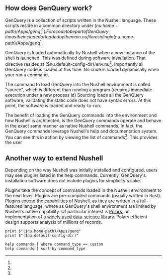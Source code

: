 ## How does GenQuery work?

GenQuery is a collection of scripts written in the Nushell language. These scripts reside in a common directory under ($nu.home-path)/Apps/genq[^1]. For a code to be part of GenQuery, it must be included or loaded by the main.nu file residing in ($nu.home-path)/Apps/genq[^1].

GenQuery is loaded automatically by Nushell when a new instance of the shell is launched. This was defined
during software installation. That directive resides at ($nu.default-config-dir)/env.nu[^1]. Importantly all GenQuery code is loaded at this time. No code is loaded dynamically when your run a command.

The command to load GenQuery into the Nushell environment is called "source", which is different than running a program (requires immediate execution under a new process id) Sourcing loads all the GenQuery software, validating the static code does not have syntax errors. At this point, the software is loaded and ready-to-run.

The benefit of loading the GenQuery commands into the environment and how Nushell is architected, is the GenQuery commands operate and behave in the exact same manner as native Nushell commands. In fact, the GenQuery commands leverage Nushell's help and documentation system. You can see this in action by viewing the list of commands[^2]. This provides the user

## Another way to extend Nushell

Depending on the way Nushell was initially installed and configured, users may see plugins listed in the help commands. Currently, GenQuery's installation software does not include plugins for simplicity's sake.

Plugins take the concept of commands loaded in the Nushell environment to the next level. Plugins are pre-compiled commands (usually written in Rust). Plugins extend the capabilities of Nushell, as they are written in a full-featured language, where as GenQuery's shell environment are limited by Nushell's native capability. Of particular interest is [Polars](https://www.nushell.sh/commands/docs/polars.html), an implementation of a [widely used data-science library](https://docs.pola.rs/). Polars efficient design supports analysis of millions of records.

[^1]:

```
print $"($nu.home-path)/Apps/genq"
print $"($nu.default-config-dir)"
```

[^2]:

```
help commands | where command_type == custom
help commands | sort-by command_type
```
